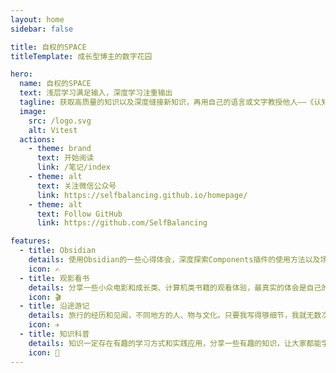 ```yaml
---
layout: home
sidebar: false

title: 自权的SPACE
titleTemplate: 成长型博主的数字花园

hero:
  name: 自权的SPACE
  text: 浅层学习满足输入，深度学习注重输出
  tagline: 获取高质量的知识以及深度缝接新知识，再用自己的语言或文字教授他人——《认知觉醒》
  image:
    src: /logo.svg
    alt: Vitest
  actions:
    - theme: brand
      text: 开始阅读
      link: /笔记/index
    - theme: alt
      text: 关注微信公众号
      link: https://selfbalancing.github.io/homepage/
    - theme: alt
      text: Follow GitHub
      link: https://github.com/SelfBalancing

features:
  - title: Obsidian
    details: 使用Obsidian的一些心得体会，深度探索Components插件的使用方法以及场景。
    icon: ✍️
  - title: 观影看书
    details: 分享一些小众电影和成长类、计算机类书籍的观看体验，最真实的体会是自己的思考和理解。
    icon: 🎬
  - title: 沿途游记
    details: 旅行的经历和见闻，不同地方的人、物与文化。只要我写得够细节，我就无数次回到那一天那一个地方。
    icon: ✈
  - title: 知识科普
    details: 知识一定存在有趣的学习方式和实践应用，分享一些有趣的知识，让大家都能学得开心，有所收获。
    icon: 📖
---
```


<HomePage />
